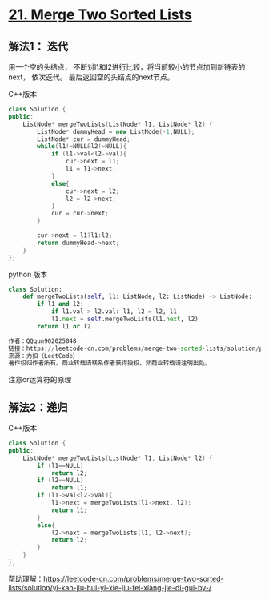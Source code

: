 # [21. Merge Two Sorted Lists](https://leetcode-cn.com/problems/merge-two-sorted-lists/)

## 解法1： 迭代

用一个空的头结点， 不断对l1和l2进行比较，将当前较小的节点加到新链表的next， 依次迭代。 最后返回空的头结点的next节点。

C++版本

```c++
class Solution {
public:
    ListNode* mergeTwoLists(ListNode* l1, ListNode* l2) {
        ListNode* dummyHead = new ListNode(-1,NULL);
        ListNode* cur = dummyHead;
        while(l1!=NULL&l2!=NULL){
            if (l1->val<l2->val){
                cur->next = l1;
                l1 = l1->next;
            }
            else{
                cur->next = l2;
                l2 = l2->next;
            }
            cur = cur->next;
        }

        cur->next = l1?l1:l2;
        return dummyHead->next;
    }
};
```

python 版本

```python
class Solution:
    def mergeTwoLists(self, l1: ListNode, l2: ListNode) -> ListNode:
        if l1 and l2:
            if l1.val > l2.val: l1, l2 = l2, l1
            l1.next = self.mergeTwoLists(l1.next, l2)
        return l1 or l2

作者：QQqun902025048
链接：https://leetcode-cn.com/problems/merge-two-sorted-lists/solution/python-4xing-by-knifezhu-3/
来源：力扣（LeetCode）
著作权归作者所有。商业转载请联系作者获得授权，非商业转载请注明出处。
```

注意or运算符的原理

## 解法2：递归

C++版本

```c++
class Solution {
public:
    ListNode* mergeTwoLists(ListNode* l1, ListNode* l2) {
        if (l1==NULL)
            return l2;
        if (l2==NULL)
            return l1;
        if (l1->val<l2->val){
            l1->next = mergeTwoLists(l1->next, l2);
            return l1;
        }
        else{
            l2->next = mergeTwoLists(l1, l2->next);
            return l2;
        }
    }
};
```

帮助理解：https://leetcode-cn.com/problems/merge-two-sorted-lists/solution/yi-kan-jiu-hui-yi-xie-jiu-fei-xiang-jie-di-gui-by-/